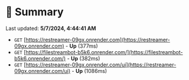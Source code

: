 # 📖 Summary
Last updated: **5/7/2024, 4:44:41 AM**

- `GET` [https://restreamer-09gx.onrender.com](https://restreamer-09gx.onrender.com) - **Up** (377ms)
- `GET` [https://filestreambot-b5k6.onrender.com/](https://filestreambot-b5k6.onrender.com/) - **Up** (382ms)
- `GET` [https://restreamer-09gx.onrender.com/ui](https://restreamer-09gx.onrender.com/ui) - **Up** (1086ms)
